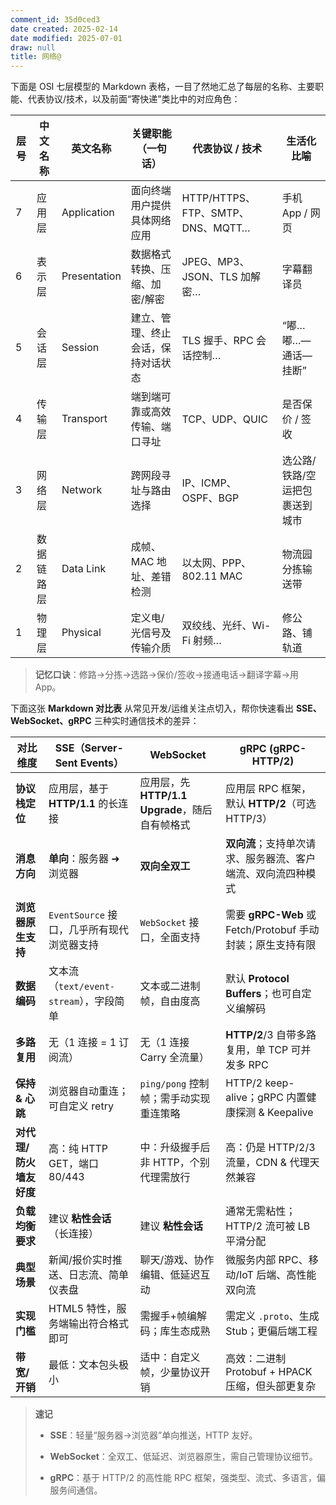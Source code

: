 ```yaml
---
comment_id: 35d0ced3
date created: 2025-02-14
date modified: 2025-07-01
draw: null
title: 网络@
---
```

下面是 OSI 七层模型的 Markdown 表格，一目了然地汇总了每层的名称、主要职能、代表协议/技术，以及前面“寄快递”类比中的对应角色：

|层号|中文名称|英文名称|关键职能（一句话）|代表协议 / 技术|生活化比喻|
|---|---|---|---|---|---|
|7|应用层|Application|面向终端用户提供具体网络应用|HTTP/HTTPS、FTP、SMTP、DNS、MQTT…|手机 App / 网页|
|6|表示层|Presentation|数据格式转换、压缩、加密/解密|JPEG、MP3、JSON、TLS 加解密…|字幕翻译员|
|5|会话层|Session|建立、管理、终止会话，保持对话状态|TLS 握手、RPC 会话控制…|“嘟…嘟…—通话—挂断”|
|4|传输层|Transport|端到端可靠或高效传输、端口寻址|TCP、UDP、QUIC|是否保价 / 签收|
|3|网络层|Network|跨网段寻址与路由选择|IP、ICMP、OSPF、BGP|选公路/铁路/空运把包裹送到城市|
|2|数据链路层|Data Link|成帧、MAC 地址、差错检测|以太网、PPP、802.11 MAC|物流园分拣输送带|
|1|物理层|Physical|定义电/光信号及传输介质|双绞线、光纤、Wi-Fi 射频…|修公路、铺轨道|

> **记忆口诀**：修路→分拣→选路→保价/签收→接通电话→翻译字幕→用 App。

下面这张 **Markdown 对比表** 从常见开发/运维关注点切入，帮你快速看出 **SSE、WebSocket、gRPC** 三种实时通信技术的差异：

|对比维度|SSE（Server-Sent Events）|WebSocket|gRPC (gRPC-HTTP/2)|
|---|---|---|---|
|**协议栈定位**|应用层，基于 **HTTP/1.1** 的长连接|应用层，先 **HTTP/1.1 Upgrade**，随后自有帧格式|应用层 RPC 框架，默认 **HTTP/2**（可选 HTTP/3）|
|**消息方向**|**单向**：服务器 ➜ 浏览器|**双向全双工**|**双向流**；支持单次请求、服务器流、客户端流、双向流四种模式|
|**浏览器原生支持**|`EventSource` 接口，几乎所有现代浏览器支持|`WebSocket` 接口，全面支持|需要 **gRPC-Web** 或 Fetch/Protobuf 手动封装；原生支持有限|
|**数据编码**|文本流（`text/event-stream`），字段简单|文本或二进制帧，自由度高|默认 **Protocol Buffers**；也可自定义编解码|
|**多路复用**|无（1 连接 = 1 订阅流）|无（1 连接 Carry 全流量）|**HTTP/2**/3 自带多路复用，单 TCP 可并发多 RPC|
|**保持 & 心跳**|浏览器自动重连；可自定义 retry|`ping/pong` 控制帧；需手动实现重连策略|HTTP/2 keep-alive；gRPC 内置健康探测 & Keepalive|
|**对代理/防火墙友好度**|高：纯 HTTP GET，端口 80/443|中：升级握手后非 HTTP，个别代理需放行|高：仍是 HTTP/2/3 流量，CDN & 代理天然兼容|
|**负载均衡要求**|建议 **粘性会话**（长连接）|建议 **粘性会话**|通常无需粘性；HTTP/2 流可被 LB 平滑分配|
|**典型场景**|新闻/报价实时推送、日志流、简单仪表盘|聊天/游戏、协作编辑、低延迟互动|微服务内部 RPC、移动/IoT 后端、高性能双向流|
|**实现门槛**|HTML5 特性，服务端输出符合格式即可|需握手+帧编解码；库生态成熟|需定义 `.proto`、生成 Stub；更偏后端工程|
|**带宽/开销**|最低：文本包头极小|适中：自定义帧，少量协议开销|高效：二进制 Protobuf + HPACK 压缩，但头部更复杂|

> **速记**
>
> - **SSE**：轻量“服务器→浏览器”单向推送，HTTP 友好。
>
> - **WebSocket**：全双工、低延迟、浏览器原生，需自己管理协议细节。
>
> - **gRPC**：基于 HTTP/2 的高性能 RPC 框架，强类型、流式、多语言，偏服务间通信。
